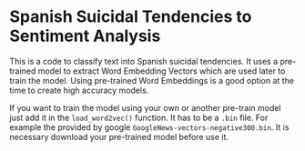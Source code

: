 # Spanish Suicidal Tendencies to Sentiment Analysis

This is a code to classify text into Spanish suicidal tendencies. It uses a pre-trained model to extract Word Embedding Vectors which are used later to train the model. Using pre-trained Word Embeddings is a good option at the time to create high accuracy models.

If you want to train the model using your own or another pre-train model just add it in the ``` load_word2vec() ``` function. It has to be a ``` .bin ``` file.
For example the provided by google ``` GoogleNews-vectors-negative300.bin ```. It is necessary download your pre-trained model before use it.


